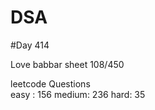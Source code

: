 # DSA

#Day 414

Love babbar sheet
    108/450
    
leetcode Questions   
easy : 156
medium: 236
hard: 35

 
